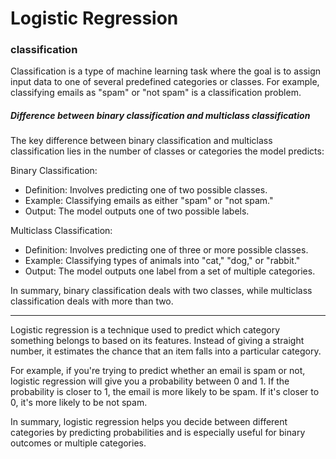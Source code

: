# Logistic Regression 

### classification 

Classification is a type of machine learning task where the goal is to assign input data to one of several predefined categories or classes. For example, classifying emails as "spam" or "not spam" is a classification problem.

##### Difference between binary classification and multiclass classification

The key difference between binary classification and multiclass classification lies in the number of classes or categories the model predicts:

Binary Classification:

- Definition: Involves predicting one of two possible classes.
- Example: Classifying emails as either "spam" or "not spam."
- Output: The model outputs one of two possible labels.

Multiclass Classification:

- Definition: Involves predicting one of three or more possible classes.
- Example: Classifying types of animals into "cat," "dog," or "rabbit."
- Output: The model outputs one label from a set of multiple categories.

In summary, binary classification deals with two classes, while multiclass classification deals with more than two.

--- 

Logistic regression is a technique used to predict which category something belongs to based on its features. Instead of giving a straight number, it estimates the chance that an item falls into a particular category.

For example, if you're trying to predict whether an email is spam or not, logistic regression will give you a probability between 0 and 1. If the probability is closer to 1, the email is more likely to be spam. If it's closer to 0, it's more likely to be not spam.

In summary, logistic regression helps you decide between different categories by predicting probabilities and is especially useful for binary outcomes or multiple categories.
